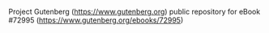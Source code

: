 Project Gutenberg (https://www.gutenberg.org) public repository
for eBook #72995 (https://www.gutenberg.org/ebooks/72995)

